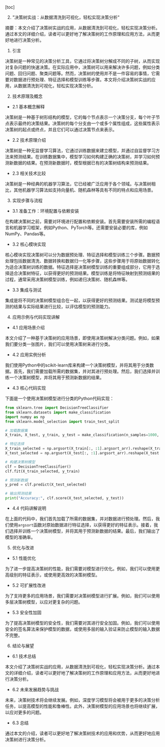
[toc]                    
                
                
2. "决策树实战：从数据清洗到可视化，轻松实现决策分析"

摘要：本文介绍了决策树实战的应用，从数据清洗到可视化，轻松实现决策分析。通过本文的详细介绍，读者可以更好地了解决策树的工作原理和应用方法，从而更好地进行决策分析。

1. 引言

决策树是一种常见的决策分析工具，它通过将决策树分解成不同的子树，从而实现对复杂问题的快速决策。在实际应用中，决策树可以用来解决许多问题，例如分类问题、回归问题、聚类问题等。然而，决策树的使用并不是一件容易的事情，它需要对数据进行预处理、特征选择和模型训练等步骤。本文将介绍决策树实战的应用，从数据清洗到可视化，轻松实现决策分析。

2. 技术原理及概念

- 2.1 基本概念解释

决策树是一种基于树形结构的模型，它的每个节点表示一个决策分支，每个叶子节点表示最终的决策结果。决策树的每个分支由一个或多个属性组成，这些属性表示决策树的起点或终点，并且它们可以通过决策节点来表示。

- 2.2 技术原理介绍

决策树是一种无监督学习算法，它通过训练数据来建立模型，并通过自监督学习方法来预测结果。在训练数据集中，模型学习如何构建正确的决策树，并学习如何预测新数据的结果。在预测新数据时，模型根据已有的决策树结构来预测结果。

- 2.3 相关技术比较

决策树是一种经典的机器学习算法，它已经被广泛应用于各个领域。与决策树相比，其他机器学习算法如支持向量机、随机森林等具有不同的特点和应用场景。

3. 实现步骤与流程

- 3.1 准备工作：环境配置与依赖安装

在构建决策树之前，需要对环境进行配置和依赖安装。首先需要安装所需的编程语言和机器学习框架，例如Python、PyTorch等。还需要安装必要的库，例如NumPy、Pandas等。

- 3.2 核心模块实现

核心模块实现决策树可以分为数据预处理、特征选择和模型训练三个步骤。数据预处理包括数据清洗、数据转换和数据归一化等步骤，这些步骤用于将原始数据转化为适合决策树训练的数据。特征选择是决策树模型训练的重要组成部分，它用于选择适合决策树特征，以获得更好的预测结果。模型训练是将特征映射到预测结果的过程，通常采用决策树模型训练，例如递归决策树、随机森林等。

- 3.3 集成与测试

集成是将不同的决策树模型组合在一起，以获得更好的预测结果。测试是将模型预测的结果与实际结果进行比较，以评估模型的预测能力。

4. 应用示例与代码实现讲解

- 4.1 应用场景介绍

本文介绍了一种基于决策树的应用场景，即使用决策树解决分类问题。例如，如果我们要分类一张图片，我们可以使用决策树来进行分类。

- 4.2 应用实例分析

我们使用Python中的scikit-learn库来构建一个决策树模型，并将其用于分类数据。首先，我们需要加载所需的数据集，并对其进行预处理。然后，我们选择并训练一个决策树模型，并将其用于预测新数据的结果。

- 4.3 核心代码实现

下面是一个使用决策树模型进行分类的Python代码实现：
```python
from sklearn.tree import DecisionTreeClassifier
from sklearn.datasets import make_classification
import numpy as np
from sklearn.model_selection import train_test_split

# 加载数据集
X_train, X_test, y_train, y_test = make_classification(n_samples=1000, n_features=10, random_state=42)

# 特征选择
X_train_selected = np.argsort(X_train[:, :1].argsort_arr).reshape(X_train.shape[0], -1)
X_test_selected = np.argsort(X_test[:, :1].argsort_arr).reshape(X_test.shape[0], -1)

# 构建决策树模型
clf = DecisionTreeClassifier()
clf.fit(X_train_selected, y_train)

# 预测新数据
y_pred = clf.predict(X_test_selected)

# 输出预测结果
print("Accuracy:", clf.score(X_test_selected, y_test))
```

- 4.4 代码讲解说明

在上面的代码中，我们首先加载了所需的数据集，并对数据进行预处理。然后，我们使用`argsort`函数对原始数据进行特征选择，以获得更好的特征表示。接着，我们选择并训练一个决策树模型，并将其用于预测新数据的结果。最后，我们输出了模型的准确率。

5. 优化与改进

- 5.1 性能优化

为了进一步提高决策树的性能，我们需要对模型进行优化。例如，我们可以使用更高级别的特征表示，或使用更高效的决策树模型。

- 5.2 可扩展性改进

为了支持更多的应用场景，我们需要对决策树模型进行扩展。例如，我们可以使用多层决策树模型，以应对更复杂的问题。

- 5.3 安全性加固

为了提高决策树模型的安全性，我们需要对其进行安全加固。例如，我们可以使用安全的签名算法来保护模型的数据，或使用多层的输入验证来防止模型的输入数据不完整。

6. 结论与展望

- 6.1 技术总结

本文介绍了决策树实战的应用，从数据清洗到可视化，轻松实现决策分析。通过本文的详细介绍，读者可以更好地了解决策树的工作原理和应用方法，从而更好地进行决策分析。

- 6.2 未来发展趋势与挑战

未来，决策树技术将会继续发展。例如，深度学习模型将会被用于更多的决策分析任务，以提高模型的性能和鲁棒性。此外，决策树模型的应用场景也将继续扩展，以应对更多的问题。

- 6.3 总结

通过本文的介绍，读者可以更好地了解决策树技术的应用和优势，从而更好地应用决策树进行决策分析。

